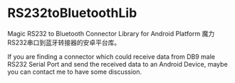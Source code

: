 # RS232toBluetoothLib
Magic RS232 to Bluetooth Connector Library for Android Platform
魔力RS232串口到蓝牙转接器的安卓平台库。

If you are finding a connector which could receive data from DB9 male RS232 Serial Port and send the received data to an Android Device, maybe you can contact me to have some discussion.
